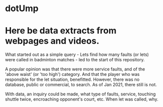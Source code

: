 # dotUmp

# Here be data extracts from webpages and videos.

What started out as a simple query - Lets find how many faults (or lets) were called in badminton matches - led to the start of this repository. 

A popular opinion was that there were more service faults, and of the 'above waist' (or 'too high') category. And that the player who was responsible for the let situation, benefitted. However, there was no database, public or commercial, to search. As of Jan 2021, there still is not.

With data, an inquiry could be made, what type of faults, service, touching shuttle twice, encroaching opponent's court, etc. When let was called, why.
